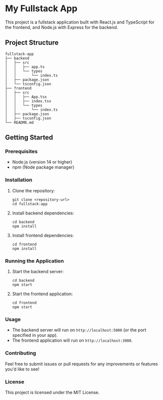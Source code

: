# My Fullstack App

This project is a fullstack application built with React.js and TypeScript for the frontend, and Node.js with Express for the backend.

## Project Structure

```
fullstack-app
├── backend
│   ├── src
│   │   ├── app.ts
│   │   └── types
│   │       └── index.ts
│   ├── package.json
│   └── tsconfig.json
├── frontend
│   ├── src
│   │   ├── App.tsx
│   │   ├── index.tsx
│   │   └── types
│   │       └── index.ts
│   ├── package.json
│   ├── tsconfig.json
└── README.md
```

## Getting Started

### Prerequisites

- Node.js (version 14 or higher)
- npm (Node package manager)

### Installation

1. Clone the repository:
   ```
   git clone <repository-url>
   cd fullstack-app
   ```

2. Install backend dependencies:
   ```
   cd backend
   npm install
   ```

3. Install frontend dependencies:
   ```
   cd frontend
   npm install
   ```

### Running the Application

1. Start the backend server:
   ```
   cd backend
   npm start
   ```

2. Start the frontend application:
   ```
   cd frontend
   npm start
   ```

### Usage

- The backend server will run on `http://localhost:5000` (or the port specified in your app).
- The frontend application will run on `http://localhost:3000`.

### Contributing

Feel free to submit issues or pull requests for any improvements or features you'd like to see!

### License

This project is licensed under the MIT License.